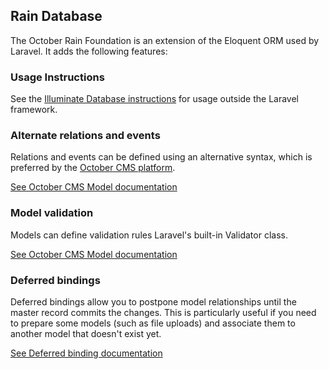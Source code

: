 ## Rain Database

The October Rain Foundation is an extension of the Eloquent ORM used by Laravel. It adds the following features:

### Usage Instructions

See the [Illuminate Database instructions](https://github.com/illuminate/database/blob/master/README.md) for usage outside the Laravel framework.

### Alternate relations and events

Relations and events can be defined using an alternative syntax, which is preferred by the [October CMS platform](http://octobercms.com).

[See October CMS Model documentation](https://github.com/octobercms/docs/blob/master/database-model.md)

### Model validation

Models can define validation rules Laravel's built-in Validator class.

[See October CMS Model documentation](https://github.com/octobercms/docs/blob/master/database-model.md)

### Deferred bindings

Deferred bindings allow you to postpone model relationships until the master record commits the changes. This is particularly useful if you need to prepare some models (such as file uploads) and associate them to another model that doesn't exist yet.

[See Deferred binding documentation](https://github.com/octobercms/docs/blob/master/database-deferred-binding.md)